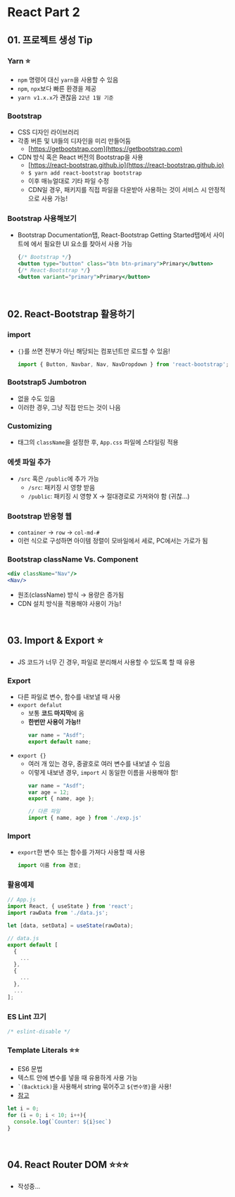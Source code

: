 # React Part 2

## 01. 프로젝트 생성 Tip

### Yarn ⭐️

- `npm` 명령어 대신 `yarn`을 사용할 수 있음
- `npm`, `npx`보다 빠른 환경을 제공
- `yarn v1.x.x`가 괜찮음 `22년 1월 기준`

### Bootstrap

- CSS 디자인 라이브러리
- 각종 버튼 및 UI들의 디자인을 미리 만들어둠
  - [https://getbootstrap.com](https://getbootstrap.com)
- CDN 방식 혹은 React 버전의 Bootstrap을 사용
  - [https://react-bootstrap.github.io](https://react-bootstrap.github.io)
  - `$ yarn add react-bootstrap bootstrap`
  - 이후 매뉴얼대로 기타 파일 수정
  - CDN일 경우, 패키지를 직접 파일을 다운받아 사용하는 것이 서비스 시 안정적으로 사용 가능!


### Bootstrap 사용해보기

- Bootstrap Documentation탭, React-Bootstrap Getting Started탭에서 사이트에 에서 필요한 UI 요소를 찾아서 사용 가능
  ```jsx
  {/* Bootstrap */}
  <button type="button" class="btn btn-primary">Primary</button>
  {/* React-Bootstrap */}
  <button variant="primary">Primary</button>
  ```

<br>

## 02. React-Bootstrap 활용하기

### import

- `{}`를 쓰면 전부가 아닌 해당되는 컴포넌트만 로드할 수 있음!
  ```jsx
  import { Button, Navbar, Nav, NavDropdown } from 'react-bootstrap';
  ```

### Bootstrap5 Jumbotron
- 없을 수도 있음
- 이러한 경우, 그냥 직접 만드는 것이 나음

### Customizing
- 태그의 `className`을 설정한 후, `App.css` 파일에 스타일링 적용

### 에셋 파일 추가
- `/src` 혹은 `/public`에 추가 가능
  - `/src`: 패키징 시 영향 받음
  - `/public`: 패키징 시 영향 X → 절대경로로 가져와야 함 (귀찮...)

### Bootstrap 반응형 웹
- `container` → `row` → `col-md-#`
- 이런 식으로 구성하면 아이템 정렬이 모바일에서 세로, PC에서는 가로가 됨

### Bootstrap className Vs. Component
```jsx
<div className="Nav"/>
<Nav/>
```
- 원조(className) 방식 → 용량은 증가됨
- CDN 설치 방식을 적용해야 사용이 가능!

<br>

## 03. Import & Export ⭐️

- JS 코드가 너무 긴 경우, 파일로 분리해서 사용할 수 있도록 할 때 유용

### Export
- 다른 파일로 변수, 함수를 내보낼 때 사용
- `export defalut`
  - 보통 **코드 마지막**에 옴
  - **한번만 사용이 가능!!**
    ```js
    var name = "Asdf";
    export default name;
    ```
- `export {}`
  - 여러 개 있는 경우, 중괄호로 여러 변수를 내보낼 수 있음
  - 이렇게 내보낸 경우, `import` 시 동일한 이름을 사용해야 함!
    ```js
    var name = "Asdf";
    var age = 12;
    export { name, age };

    // 다른 파일
    import { name, age } from './exp.js'
    ```
### Import
- `export`한 변수 또는 함수를 가져다 사용할 때 사용
  ```js
  import 이름 from 경로;
  ```

### 활용예제
  ```jsx
  // App.js
  import React, { useState } from 'react';
  import rawData from './data.js';

  let [data, setData] = useState(rawData);
  ```

  ```js
  // data.js
  export default [
    {
      ...
    },
    {
      ...
    },
    ...
  ];
  ```

### ES Lint 끄기
```js
/* eslint-disable */
```

### Template Literals ⭐️⭐️
- ES6 문법
- 텍스트 안에 변수를 넣을 때 유용하게 사용 가능
- `` `(Backtick) ``을 사용해서 string 묶어주고 `${변수명}`을 사용!
- [참고](https://eblee-repo.tistory.com/38)
```js
let i = 0;
for (i = 0; i < 10; i++){
  console.log(`Counter: ${i}sec`)
}
```

<br>

## 04. React Router DOM ⭐️⭐️⭐️
- 작성중...
